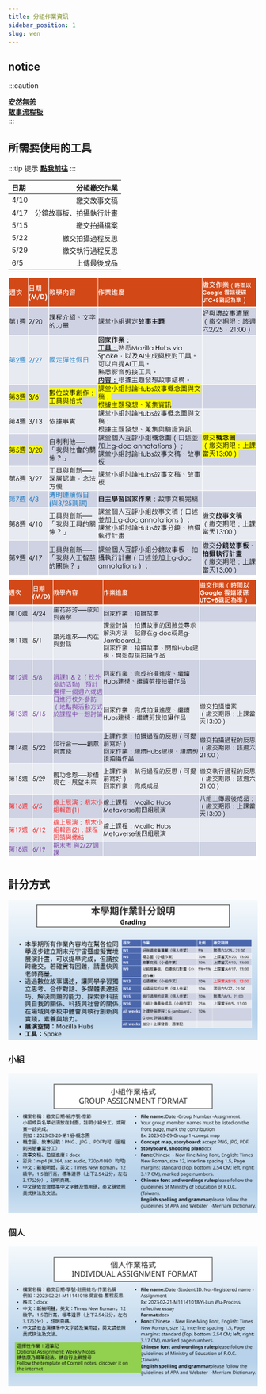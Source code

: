 ```yaml
---
title: 分組作業資訊
sidebar_position: 1
slug: wen
---
```



## notice
:::caution 

[**安然無恙**](./Story/Love_story_V1)  
[**故事流程板**](./Story/board)  
:::

## 所需要使用的工具
:::tip 提示
[**點我前往**](/class/wen/Hubs)
:::



| 日期 | 分組繳交作業 |
| :-----| ----: |
| 4/10 | 繳交故事文稿 |
| 4/17 | 分鏡故事板、拍攝執行計畫 |
| 5/15 | 繳交拍攝檔案 |
| 5/22 | 繳交拍攝過程反思 |
| 5/29 | 繳交執行過程反思 |
| 6/5 | 上傳最後成品 |



![大綱1](./static/文學與創新課程大綱1.png) ![大綱2](./static/文學與創新課程大綱2.png) 



## 計分方式
![投影片9](./static/投影片9.SVG)
### 小組
![投影片10](./static/投影片10.SVG)
### 個人
![投影片11](./static/投影片11.SVG)

